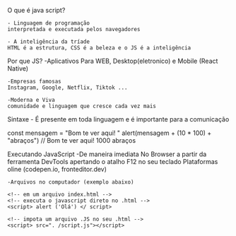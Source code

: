 O que é java script?

    - Linguagem de programação
    interpretada e executada pelos navegadores

    - A inteligência da tríade
    HTML é a estrutura, CSS é a beleza e o JS é a inteligência

Por que JS?
    -Aplicativos
    Para WEB, Desktop(eletronico) e Mobile (React Native)

    -Empresas famosas
    Instagram, Google, Netflix, Tiktok ...

    -Moderna e Viva
    comunidade e linguagem que cresce cada vez mais

Sintaxe
    - É presente em toda linguagem e é importante para a comunicação

const mensagem = "Bom te ver aqui! "
alert(mensagem + (10 * 100) + "abraços")
// Bom te ver aqui! 1000 abraços

Executando JavaScript
    -De maneira imediata
    No Browser a partir da ferramenta DevTools apertando o atalho F12 no seu teclado
    Plataformas oline (codepen.io, fronteditor.dev)

    -Arquivos no computador (exemplo abaixo)

    <!-- em um arquivo index.html -->
    <!-- executa o javascript direto no .html -->
    <script> alert ('Olá') </ script>

    <!-- impota um arquivo .JS no seu .html -->
    <script> src=". /script.js"></script>
